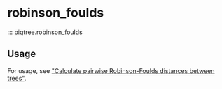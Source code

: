 # robinson_foulds

::: piqtree.robinson_foulds

## Usage

For usage, see ["Calculate pairwise Robinson-Foulds distances between trees"](../../quickstart/calculate_rf_distances.md).
